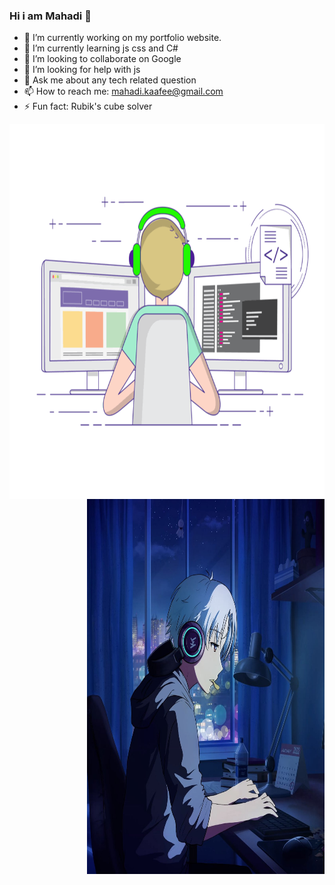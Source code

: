 ### Hi i am Mahadi 👋

- 🔭 I’m currently working on my portfolio website.
- 🌱 I’m currently learning js css and C#
- 👯 I’m looking to collaborate on Google
- 🤔 I’m looking for help with js
- 💬 Ask me about any tech related question
- 📫 How to reach me: mahadi.kaafee@gmail.com
- ⚡ Fun fact: Rubik's cube solver

<p>
<img align="left" src="https://github.com/KaaFee/KaaFee/blob/main/coding-freak.gif" height="600" width="600">
<img align="right" src="https://github.com/KaaFee/KaaFee/blob/main/anime.jpg" height="600" width="380"></P>

